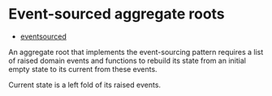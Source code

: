 # Event-sourced aggregate roots

* [eventsourced](https://github.com/slashdotdash/eventsourced)

An aggregate root that implements the event-sourcing pattern requires a list of raised domain events and functions to rebuild its state from an initial empty state to its current from these events.

Current state is a left fold of its raised events.
